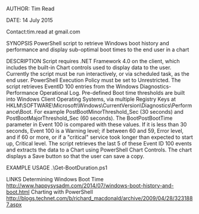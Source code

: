 AUTHOR: Tim Read

DATE: 14 July 2015

Contact:tim.read at gmail.com

SYNOPSIS
PowerShell script to retrieve Windows boot history and performance and display sub-optimal boot times to the end user in a chart

DESCRIPTION
Script requires .NET Framework 4.0 on the client, which includes the built-in Chart controls used to display data to the user.
Currently the script must be run interactively, or via scheduled task, as the end user. PowerShell Execution Policy must be set to Unrestricted. The script retrieves EventID 100 entries from the Windows Diagnostics-Performance Operational Log. Pre-defined Boot time thresholds are built into Windows Client Operating Systems, via multiple Registry Keys at HKLM\SOFTWARE\Microsoft\Windows\CurrentVersion\Diagnostics\Performance\Boot\. For example PostBootMinorThreshold_Sec (30 seconds)
and PostBootMajorThreshold_Sec (60 seconds). The BootPostBootTime parameter in Event 100 is compared with these values. 
If it is less than 30 seconds, Event 100 is a Warning level; if between 60 and 59, Error level, and if 60 or more,
or if a "critical" service took longer than expected to start up, Critical level. The script retrieves the last 5 of these
Event ID 100 events and extracts the data to a Chart using PowerShell Chart Controls. The chart displays a Save button so that 
the user can save a copy. 

EXAMPLE USAGE
.\Get-BootDuration.ps1

LINKS
Determining Windows Boot Time
http://www.happysysadm.com/2014/07/windows-boot-history-and-boot.html
Charting with PowerShell
http://blogs.technet.com/b/richard_macdonald/archive/2009/04/28/3231887.aspx
